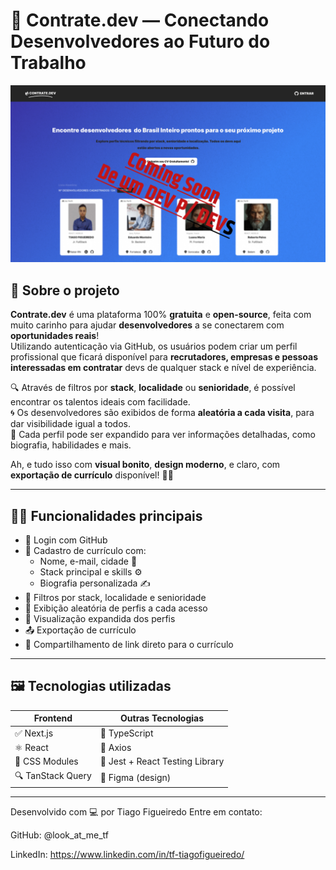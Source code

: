 # 🚀 Contrate.dev — Conectando Desenvolvedores ao Futuro do Trabalho

![Contrate.dev Banner](public/assets/img/bannerTemporario.jpg)

## 🧠 Sobre o projeto

**Contrate.dev** é uma plataforma 100% **gratuita** e **open-source**, feita com muito carinho para ajudar **desenvolvedores** a se conectarem com **oportunidades reais**!  
Utilizando autenticação via GitHub, os usuários podem criar um perfil profissional que ficará disponível para **recrutadores, empresas e pessoas interessadas em contratar** devs de qualquer stack e nível de experiência.

🔍 Através de filtros por **stack**, **localidade** ou **senioridade**, é possível encontrar os talentos ideais com facilidade.  
🌀 Os desenvolvedores são exibidos de forma **aleatória a cada visita**, para dar visibilidade igual a todos.  
📝 Cada perfil pode ser expandido para ver informações detalhadas, como biografia, habilidades e mais.

Ah, e tudo isso com **visual bonito**, **design moderno**, e claro, com **exportação de currículo** disponível! 📄✨

---

## 🧑‍💻 Funcionalidades principais

- 🔐 Login com GitHub
- 📝 Cadastro de currículo com:
  - Nome, e-mail, cidade 🌆
  - Stack principal e skills ⚙️
  - Biografia personalizada ✍️
- 🎯 Filtros por stack, localidade e senioridade
- 🔁 Exibição aleatória de perfis a cada acesso
- 🔎 Visualização expandida dos perfis
- 📤 Exportação de currículo
- 🔗 Compartilhamento de link direto para o currículo

---

## 🖼️ Tecnologias utilizadas

| Frontend         | Outras Tecnologias         |
|------------------|----------------------------|
| ✅ Next.js        | 🎯 TypeScript              |
| ⚛️ React         | 🔗 Axios                   |
| 💅 CSS Modules   | 🧪 Jest + React Testing Library |
| 🔍 TanStack Query | 🎨 Figma (design)         |

---

Desenvolvido com 💻 por Tiago Figueiredo
Entre em contato:

GitHub: @look_at_me_tf

LinkedIn: https://www.linkedin.com/in/tf-tiagofigueiredo/
